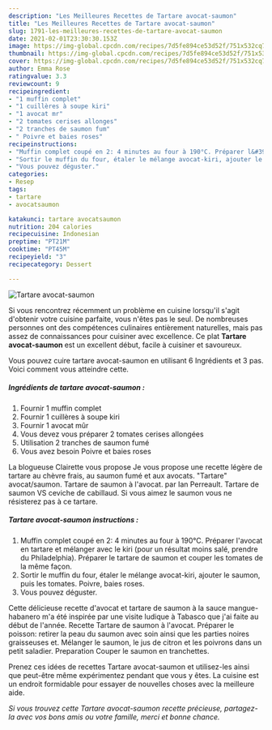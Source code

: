 ```yaml
---
description: "Les Meilleures Recettes de Tartare avocat-saumon"
title: "Les Meilleures Recettes de Tartare avocat-saumon"
slug: 1791-les-meilleures-recettes-de-tartare-avocat-saumon
date: 2021-02-01T23:30:30.153Z
image: https://img-global.cpcdn.com/recipes/7d5fe894ce53d52f/751x532cq70/tartare-avocat-saumon-photo-principale-de-la-recette.jpg
thumbnail: https://img-global.cpcdn.com/recipes/7d5fe894ce53d52f/751x532cq70/tartare-avocat-saumon-photo-principale-de-la-recette.jpg
cover: https://img-global.cpcdn.com/recipes/7d5fe894ce53d52f/751x532cq70/tartare-avocat-saumon-photo-principale-de-la-recette.jpg
author: Emma Rose
ratingvalue: 3.3
reviewcount: 9
recipeingredient:
- "1 muffin complet"
- "1 cuillères à soupe kiri"
- "1 avocat mr"
- "2 tomates cerises allonges"
- "2 tranches de saumon fum"
- " Poivre et baies roses"
recipeinstructions:
- "Muffin complet coupé en 2: 4 minutes au four à 190°C. Préparer l&#39;avocat en tartare et mélanger avec le kiri (pour un résultat moins salé, prendre du Philadelphia). Préparer le tartare de saumon et couper les tomates de la même façon."
- "Sortir le muffin du four, étaler le mélange avocat-kiri, ajouter le saumon, puis les tomates. Poivre, baies roses."
- "Vous pouvez déguster."
categories:
- Resep
tags:
- tartare
- avocatsaumon

katakunci: tartare avocatsaumon 
nutrition: 204 calories
recipecuisine: Indonesian
preptime: "PT21M"
cooktime: "PT45M"
recipeyield: "3"
recipecategory: Dessert

---
```



![Tartare avocat-saumon](https://img-global.cpcdn.com/recipes/7d5fe894ce53d52f/751x532cq70/tartare-avocat-saumon-photo-principale-de-la-recette.jpg)

Si vous rencontrez récemment un problème en cuisine lorsqu'il s'agit d'obtenir votre cuisine parfaite, vous n'êtes pas le seul. De nombreuses personnes ont des compétences culinaires entièrement naturelles, mais pas assez de connaissances pour cuisiner avec excellence. Ce plat <strong> Tartare avocat-saumon </strong> est un excellent début, facile à cuisiner et savoureux.

<!--inarticleads1-->

Vous pouvez cuire tartare avocat-saumon en utilisant 6 Ingrédients et 3 pas. Voici comment vous atteindre cette.

##### Ingrédients de tartare avocat-saumon :

1. Fournir 1 muffin complet
1. Fournir 1 cuillères à soupe kiri
1. Fournir 1 avocat mûr
1. Vous devez vous préparer 2 tomates cerises allongées
1. Utilisation 2 tranches de saumon fumé
1. Vous avez besoin  Poivre et baies roses


La blogueuse Clairette vous propose Je vous propose une recette légère de tartare au chèvre frais, au saumon fumé et aux avocats. &#34;Tartare&#34; avocat/saumon. Tartare de saumon à l&#39;avocat. par Ian Perreault. Tartare de saumon VS ceviche de cabillaud. Si vous aimez le saumon vous ne résisterez pas à ce tartare. 

<!--inarticleads2-->

##### Tartare avocat-saumon instructions :

1. Muffin complet coupé en 2: 4 minutes au four à 190°C. Préparer l&#39;avocat en tartare et mélanger avec le kiri (pour un résultat moins salé, prendre du Philadelphia). Préparer le tartare de saumon et couper les tomates de la même façon.
1. Sortir le muffin du four, étaler le mélange avocat-kiri, ajouter le saumon, puis les tomates. Poivre, baies roses.
1. Vous pouvez déguster.


Cette délicieuse recette d&#39;avocat et tartare de saumon à la sauce mangue-habanero m&#39;a été inspirée par une visite ludique à Tabasco que j&#39;ai faite au début de l&#39;année. Recette Tartare de saumon à l&#39;avocat. Préparer le poisson: retirer la peau du saumon avec soin ainsi que les parties noires graisseuses et. Mélanger le saumon, le jus de citron et les poivrons dans un petit saladier. Preparation Couper le saumon en tranchettes. 

<!--inarticleads1-->

<p>
Prenez ces idées de recettes Tartare avocat-saumon et utilisez-les ainsi que peut-être même expérimentez pendant que vous y êtes. La cuisine est un endroit formidable pour essayer de nouvelles choses avec la meilleure aide.
</p>

<p>
<i>Si vous trouvez cette Tartare avocat-saumon recette précieuse, partagez-la avec vos bons amis ou votre famille, merci et bonne chance.</i>
</p>
